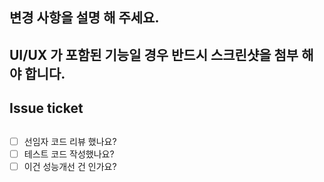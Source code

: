 ## 변경 사항을 설명 해 주세요.

## UI/UX 가 포함된 기능일 경우 반드시 스크린샷을 첨부 해야 합니다.

## Issue ticket

##
- [ ] 선임자 코드 리뷰 했나요?
- [ ] 테스트 코드 작성했나요?
- [ ] 이건 성능개선 건 인가요?
